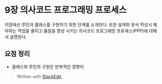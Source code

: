 # 9장 의사코드 프로그래밍 프로세스

이장에선 루틴과 클래스를 구현하기 위한 단계를 소개한다.
또한 설계와 문서 작성시 해야하는 작업을 줄이고 품질을 향상 시키는 의사코드 프로그래밍 프로세스(PPP)에 대해서 설명한다. 

## 요점 정리

* 클래스와 루틴의 구현은 반복적인 경향이



> Written with [StackEdit](https://stackedit.io/).
<!--stackedit_data:
eyJoaXN0b3J5IjpbNTc4OTk5MjcsMTM2MDMwODI4NiwtNDI4OT
YyNDc4LDE3MjU4NzIzODQsNzMwOTk4MTE2XX0=
-->